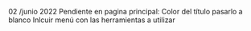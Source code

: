 02 /junio  2022
Pendiente en pagina principal:
    Color del título pasarlo a blanco
    Inlcuir menú con las herramientas a utilizar
    